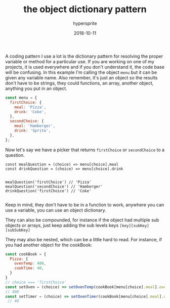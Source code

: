 ﻿---
author: "hypersprite"
title: "the object dictionary pattern"
date: "2018-10-11"
cover: "./images/hs-mg-7219.jpg"
category: "tech"
---


A coding pattern I use a lot is the dictionary pattern for resolving the proper variable or method for a particular use. If you are working on one of my projects, it is used everywhere and if you don't understand it, the code base will be confusing. In this example I'm calling the object `menu` but it can be given any variable name. Also remember, it's just an object so the results don't have to be strings, they could functions, an array, another object, anything you put in an object.


```js
const menu = {
  firstChoice: {
    meal: 'Pizza',
    drink: 'Coke',
  },
  secondChoice: {
    meal: 'Hamberger',
    drink: 'Sprite',
  },
};
```
Now let's say we have a picker that returns `firstChoice` or `secondChoice` to a question.


```
const mealQuestion = (choice) => menu[choice].meal
const drinkQuestion = (choice) => menu[choice].drink


mealQuestion('firstChoice') // 'Pizza'
mealQuestion('secondChoice') // 'Hamberger'
drinkQuestion('firstChoice') // 'Coke'


``` 


Keep in mind, they don't have to be in a function to work, anywhere you can use a variable, you can use an object dictionary.


They can also be compounded, for instance if the object had multiple sub objects or arrays, just keep adding the sub levels keys `[key][subKey][subSubKey]`


They may also be nested, which can be a little hard to read. For instance, if you had another object for the cookBook:


```js
const cookBook = {
  Pizza: {
    ovenTemp: 400,
    cookTime: 40,
  }
}
// choice === 'firstChoice'
const setOven = (choice) => setOvenTemp(cookBook[menu[choice].meal].ovenTemp);
// 400
const setTimer = (choice) => setOvenTimer(cookBook[menu[choice].meal].ovenTime);
 // 40


```